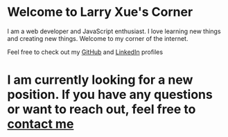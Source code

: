 # Welcome to Larry Xue's Corner

I am a web developer and JavaScript enthusiast. I love learning new things and creating new things. Welcome to my corner of the internet.

Feel free to check out my [GitHub](https://github.com/larry-xue) and [LinkedIn](https://www.linkedin.com/in/yujay-xue-588386212/) profiles

# I am currently looking for a new position. If you have any questions or want to reach out, feel free to [contact me](https://larryxue.dev/contact)
